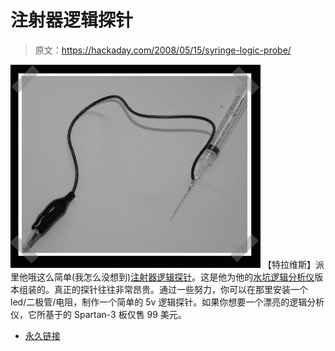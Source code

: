 # 注射器逻辑探针

> 原文：<https://hackaday.com/2008/05/15/syringe-logic-probe/>

![](img/9037f7f854cff1d167cc8fcb461ed734.png)
【特拉维斯】派里他哦这么简单(我怎么没想到)[注射器逻辑探针](http://travisgoodspeed.blogspot.com/2008/05/syringe-logic-probe.html)。这是他为他的[水坑逻辑分析仪](http://www.sump.org/projects/analyzer/)版本组装的。真正的探针往往非常昂贵。通过一些努力，你可以在那里安装一个 led/二极管/电阻，制作一个简单的 5v 逻辑探针。如果你想要一个漂亮的逻辑分析仪，它所基于的 Spartan-3 板仅售 99 美元。

*   [永久链接](http://travisgoodspeed.blogspot.com/2008/05/syringe-logic-probe.html)